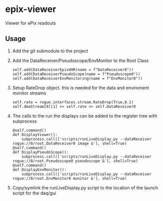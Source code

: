 # epix-viewer
Viewer for ePix readouts

## Usage

1. Add the git submodule to the project
2. Add the DataReceiver/Pseudoscope/EnvMonitor to the Root Class

    ```
    self.add(DataReceiverEpixUHR(name = f"DataReceiver0"))
    self.add(DataReceiverPseudoScope(name = f"Pseudoscope0"))
    self.add(DataReceiverEnvMonitoring(name = f"EnvMonitor0"))
    ```

3. Setup RateDrop object. this is needed for the data and enviroment monitor streams

    ```
    self.rate = rogue.interfaces.stream.RateDrop(True,0.1)
    self.dmaStream[0][1] >> self.rate >> self.DataReceiver0    
    ```

4. The calls to the run the displays can be added to the register tree with subprocess

    ```
    @self.command()
    def DisplayViewer():
        subprocess.call(['scripts/runLiveDisplay.py --dataReceiver rogue://0/root.DataReceiver0 image &'], shell=True)
    @self.command()
    def DisplayPseudoScope():
        subprocess.call(['scripts/runLiveDisplay.py --dataReceiver rogue://0/root.Pseudoscope0 pseudoscope &'], shell=True)
    @self.command()
    def DisplayEnvMonitor():
        subprocess.call(['scripts/runLiveDisplay.py --dataReceiver rogue://0/root.EnvMonitor0 monitor &'], shell=True)
    ```
5. Copy/symlink the runLiveDisplay.py script to the location of the launch script for the daq/gui